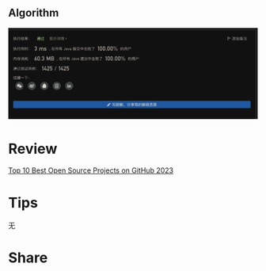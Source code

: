 ## Algorithm
![yueqingming-2023-05-14-lc](../../images/temp/yueqingming-2023-05-14-lc.png)

# Review
[Top 10 Best Open Source Projects on GitHub 2023](https://medium.com/@open-data-analytics/top-10-best-open-source-projects-on-github-2023-784bf4df2a94)


# Tips
无

# Share
